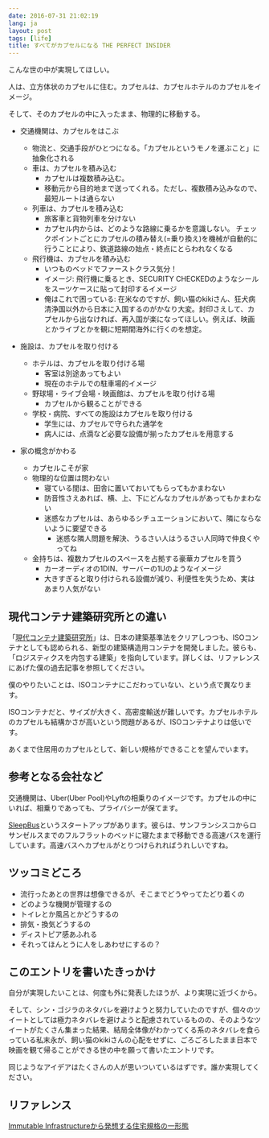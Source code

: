 ```yaml
---
date: 2016-07-31 21:02:19
lang: ja
layout: post
tags: [life]
title: すべてがカプセルになる THE PERFECT INSIDER
---
```

こんな世の中が実現してほしい。

人は、立方体状のカプセルに住む。カプセルは、カプセルホテルのカプセルをイメージ。

そして、そのカプセルの中に入ったまま、物理的に移動する。

- 交通機関は、カプセルをはこぶ
    - 物流と、交通手段がひとつになる。「カプセルというモノを運ぶこと」に抽象化される
    - 車は、カプセルを積み込む
        - カプセルは複数積み込む。
        - 移動元から目的地まで送ってくれる。ただし、複数積み込みなので、最短ルートは通らない
    - 列車は、カプセルを積み込む
        - 旅客車と貨物列車を分けない
        - カプセル内からは、どのような路線に乗るかを意識しない。 チェックポイントごとにカプセルの積み替え(=乗り換え)を機械が自動的に行うことにより、鉄道路線の始点・終点にとらわれなくなる
    - 飛行機は、カプセルを積み込む
        - いつものベッドでファーストクラス気分！
        - イメージ: 飛行機に乗るとき、SECURITY CHECKEDのようなシールをスーツケースに貼って封印するイメージ
        - 俺はこれで困っている: 在米なのですが、飼い猫のkikiさん、狂犬病清浄国以外から日本に入国するのがかなり大変。封印さえして、カプセルから出なければ、再入国が楽になってほしい。例えば、映画とかライブとかを観に短期間海外に行くのを想定。

- 施設は、カプセルを取り付ける
    - ホテルは、カプセルを取り付ける場
        - 客室は別途あってもよい
        - 現在のホテルでの駐車場的イメージ
    - 野球場・ライブ会場・映画館は、カプセルを取り付ける場
        - カプセルから観ることができる
    - 学校・病院、すべての施設はカプセルを取り付ける
        - 学生には、カプセルで守られた通学を
        - 病人には、点滴など必要な設備が揃ったカプセルを用意する

- 家の概念がかわる
    - カプセルこそが家
    - 物理的な位置は問わない
        - 寝ている間は、田舎に置いておいてもらってもかまわない
        - 防音性さえあれば、横、上、下にどんなカプセルがあってもかまわない
        - 迷惑なカプセルは、あらゆるシチュエーションにおいて、隣にならないように要望できる
            - 迷惑な隣人問題を解決、うるさい人はうるさい人同時で仲良くやってね
    - 金持ちは、複数カプセルのスペースを占拠する豪華カプセルを買う
        - カーオーディオの1DIN、サーバーの1Uのようなイメージ
        - 大きすぎると取り付けられる設備が減り、利便性を失うため、実はあまり人気がない

## 現代コンテナ建築研究所との違い

「[現代コンテナ建築研究所](http://www.imweb.ne.jp/container/)」は、日本の建築基準法をクリアしつつも、ISOコンテナとしても認められる、新型の建築構造用コンテナを開発しました。彼らも、「ロジスティクスを内包する建築」を指向しています。詳しくは、リファレンスにあげた僕の過去記事を参照してください。

僕のやりたいことは、ISOコンテナにこだわっていない、という点で異なります。

ISOコンテナだと、サイズが大きく、高密度輸送が難しいです。カプセルホテルのカプセルも結構かさが高いという問題があるが、ISOコンテナよりは低いです。

あくまで住居用のカプセルとして、新しい規格ができることを望んでいます。

## 参考となる会社など

交通機関は、Uber(Uber Pool)やLyftの相乗りのイメージです。カプセルの中にいれば、相乗りであっても、プライバシーが保てます。

[SleepBus](http://www.sleepbus.co/)というスタートアップがあります。彼らは、サンフランシスコからロサンゼルスまでのフルフラットのベッドに寝たままで移動できる高速バスを運行しています。高速バスへカプセルがとりつけられればうれしいですね。

## ツッコミどころ

- 流行ったあとの世界は想像できるが、そこまでどうやってたどり着くの
- どのような機関が管理するの
- トイレとか風呂とかどうするの
- 排気・換気どうするの
- ディストピア感あふれる
- それってほんとうに人をしあわせにするの？

## このエントリを書いたきっかけ

自分が実現したいことは、何度も外に発表したほうが、より実現に近づくから。

そして、シン・ゴジラのネタバレを避けようと努力していたのですが、個々のツイートとしては極力ネタバレを避けようと配慮されているものの、そのようなツイートがたくさん集まった結果、結局全体像がわかってくる系のネタバレを食らっている私末永が、飼い猫のkikiさんの心配をせずに、ごろごろしたまま日本で映画を観て帰ることができる世の中を願って書いたエントリです。

同じようなアイデアはたくさんの人が思いついているはずです。誰か実現してください。

## リファレンス

[Immutable Infrastructureから発想する住宅規格の一形態](http://blog.wktk.co.jp/ja/entry/2014/03/25/container-house)

